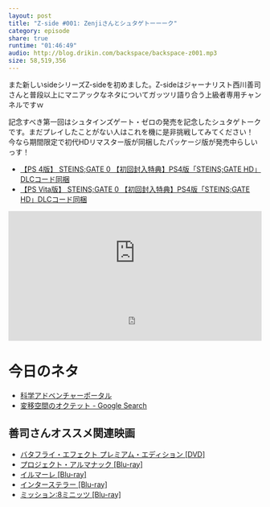 ```yaml
---
layout: post
title: "Z-side #001: Zenjiさんとシュタゲトーーーク"
category: episode
share: true
runtime: "01:46:49"
audio: http://blog.drikin.com/backspace/backspace-z001.mp3
size: 58,519,356
---
```


また新しいsideシリーズZ-sideを初めました。Z-sideはジャーナリスト西川善司さんと普段以上にマニアックなネタについてガッツリ語り合う上級者専用チャンネルですｗ

記念すべき第一回はシュタインズゲート・ゼロの発売を記念したシュタゲトークです。まだプレイしたことがない人はこれを機に是非挑戦してみてください！
今なら期間限定で初代HDリマスター版が同梱したパッケージ版が発売中らしいっす！

- <a rel="nofollow" href="http://www.amazon.co.jp/gp/product/B0109TSDKK/ref=as_li_ss_tl?ie=UTF8&camp=247&creative=7399&creativeASIN=B0109TSDKK&linkCode=as2&tag=driftking-22">【PS 4版】 STEINS;GATE 0 【初回封入特典】PS4版「STEINS;GATE HD」DLCコード同梱</a><img src="http://ir-jp.amazon-adsystem.com/e/ir?t=driftking-22&l=as2&o=9&a=B0109TSDKK" width="1" height="1" border="0" alt="" style="border:none !important; margin:0px !important;" />
- <a rel="nofollow" href="http://www.amazon.co.jp/gp/product/B0109TSE36/ref=as_li_ss_tl?ie=UTF8&camp=247&creative=7399&creativeASIN=B0109TSE36&linkCode=as2&tag=driftking-22">【PS Vita版】 STEINS;GATE 0 【初回封入特典】PS4版「STEINS;GATE HD」DLCコード同梱</a><img src="http://ir-jp.amazon-adsystem.com/e/ir?t=driftking-22&l=as2&o=9&a=B0109TSE36" width="1" height="1" border="0" alt="" style="border:none !important; margin:0px !important;" />

<iframe width="100%" height="166" scrolling="no" frameborder="no" src="https://w.soundcloud.com/player/?url=https%3A//api.soundcloud.com/tracks/238638643&amp;color=ff5500&amp;auto_play=false&amp;hide_related=false&amp;show_comments=true&amp;show_user=true&amp;show_reposts=false"></iframe>
<iframe src="http://backspace.fm/subscribes.html" width="100%" height="92" scrolling="no" frameborder="0"></iframe>

# 今日のネタ
- [科学アドベンチャーポータル](http://www.kagaku-adv.com/)
- [変移空間のオクテット - Google Search](https://www.google.co.jp/search?q=%E5%A4%89%E7%A7%BB%E7%A9%BA%E9%96%93%E3%81%AE%E3%82%AA%E3%82%AF%E3%83%86%E3%83%83%E3%83%88&source=lnms&tbm=isch&sa=X&ved=0ahUKEwjq-qWF8u7JAhWDKaYKHXj2DjsQ_AUIBygB&biw=1007&bih=742)

## 善司さんオススメ関連映画
- <a rel="nofollow" href="http://www.amazon.co.jp/gp/product/B000AM6R00/ref=as_li_ss_tl?ie=UTF8&camp=247&creative=7399&creativeASIN=B000AM6R00&linkCode=as2&tag=driftking-22">バタフライ・エフェクト プレミアム・エディション [DVD]</a><img src="http://ir-jp.amazon-adsystem.com/e/ir?t=driftking-22&l=as2&o=9&a=B000AM6R00" width="1" height="1" border="0" alt="" style="border:none !important; margin:0px !important;" />
- <a rel="nofollow" href="http://www.amazon.co.jp/gp/product/B00UFPMSR8/ref=as_li_ss_tl?ie=UTF8&camp=247&creative=7399&creativeASIN=B00UFPMSR8&linkCode=as2&tag=driftking-22">プロジェクト・アルマナック [Blu-ray]</a><img src="http://ir-jp.amazon-adsystem.com/e/ir?t=driftking-22&l=as2&o=9&a=B00UFPMSR8" width="1" height="1" border="0" alt="" style="border:none !important; margin:0px !important;" />
- <a rel="nofollow" href="http://www.amazon.co.jp/gp/product/B003GQSXG8/ref=as_li_ss_tl?ie=UTF8&camp=247&creative=7399&creativeASIN=B003GQSXG8&linkCode=as2&tag=driftking-22">イルマーレ [Blu-ray]</a><img src="http://ir-jp.amazon-adsystem.com/e/ir?t=driftking-22&l=as2&o=9&a=B003GQSXG8" width="1" height="1" border="0" alt="" style="border:none !important; margin:0px !important;" />
- <a rel="nofollow" href="http://www.amazon.co.jp/gp/product/B013UO2WYY/ref=as_li_ss_tl?ie=UTF8&camp=247&creative=7399&creativeASIN=B013UO2WYY&linkCode=as2&tag=driftking-22">インターステラー [Blu-ray]</a><img src="http://ir-jp.amazon-adsystem.com/e/ir?t=driftking-22&l=as2&o=9&a=B013UO2WYY" width="1" height="1" border="0" alt="" style="border:none !important; margin:0px !important;" />
- <a rel="nofollow" href="http://www.amazon.co.jp/gp/product/B00AH8CMJ2/ref=as_li_ss_tl?ie=UTF8&camp=247&creative=7399&creativeASIN=B00AH8CMJ2&linkCode=as2&tag=driftking-22">ミッション:8ミニッツ [Blu-ray]</a><img src="http://ir-jp.amazon-adsystem.com/e/ir?t=driftking-22&l=as2&o=9&a=B00AH8CMJ2" width="1" height="1" border="0" alt="" style="border:none !important; margin:0px !important;" />


